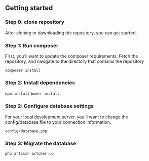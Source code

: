 ## Getting started

### Step 0: clone repository

After cloning or downloading the repository, you can get started. 

### Step 1: Run composer

First, you’ll want to update the composer requirements. Fetch the repository, and navigate to the directory that contains the repository

`composer install`

### Step 2: Install dependencies

`npm install`
`bower install`


### Step 2: Configure database settings

For your local development server, you’ll want to change the config/database file to your connection information.

`config/database.php`

### Step 3: Migrate the database

`php artisan october:up`
